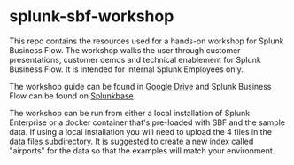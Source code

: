 # splunk-sbf-workshop
This repo contains the resources used for a hands-on workshop for Splunk Business Flow. The workshop walks the user through customer presentations, customer demos and technical enablement for Splunk Business Flow.  It is intended for internal Splunk Employees only.

The workshop guide can be found in <a href="https://docs.google.com/presentation/d/1DFm3xHx5mfb7hi_gdqLSI1BSKPHaJERKPizf28rku1Y" target="_blank">Google Drive</a> and Splunk Business Flow can be found on <a href="https://splunkbase.splunk.com/app/4445/" target="_blank">Splunkbase</a>.

The workshop can be run from either a local installation of Splunk Enterprise or a docker container that's pre-loaded with SBF and the sample data.    If using a local installation you will need to upload the 4 files in the [data files](./data%20files) subdirectory.   It is suggested to create a new index called "airports" for the data so that the examples will match your environment.


